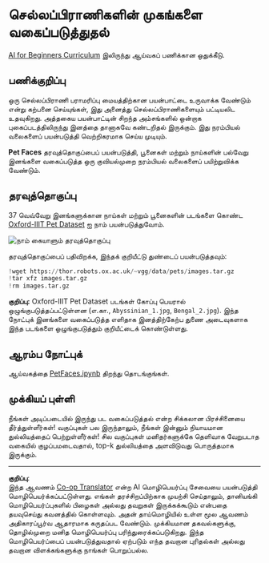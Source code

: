 <!--
CO_OP_TRANSLATOR_METADATA:
{
  "original_hash": "b70fcf7fcee862990f848c679090943f",
  "translation_date": "2025-10-11T11:26:25+00:00",
  "source_file": "lessons/4-ComputerVision/07-ConvNets/lab/README.md",
  "language_code": "ta"
}
-->
# செல்லப்பிராணிகளின் முகங்களை வகைப்படுத்துதல்

[AI for Beginners Curriculum](https://github.com/microsoft/ai-for-beginners) இலிருந்து ஆய்வகப் பணிக்கான ஒதுக்கீடு.

## பணிக்குறிப்பு

ஒரு செல்லப்பிராணி பராமரிப்பு மையத்திற்கான பயன்பாட்டை உருவாக்க வேண்டும் என்று கற்பனை செய்யுங்கள், இது அனைத்து செல்லப்பிராணிகளையும் பட்டியலிட உதவுகிறது. அத்தகைய பயன்பாட்டின் சிறந்த அம்சங்களில் ஒன்றாக புகைப்படத்திலிருந்து இனத்தை தானாகவே கண்டறிதல் இருக்கும். இது நரம்பியல் வலைகளைப் பயன்படுத்தி வெற்றிகரமாக செய்ய முடியும்.

**Pet Faces** தரவுத்தொகுப்பைப் பயன்படுத்தி, பூனைகள் மற்றும் நாய்களின் பல்வேறு இனங்களை வகைப்படுத்த ஒரு குவியல்முறை நரம்பியல் வலைகளைப் பயிற்றுவிக்க வேண்டும்.

## தரவுத்தொகுப்பு

37 வெவ்வேறு இனங்களுக்கான நாய்கள் மற்றும் பூனைகளின் படங்களை கொண்ட [Oxford-IIIT Pet Dataset](https://www.robots.ox.ac.uk/~vgg/data/pets/) ஐ நாம் பயன்படுத்துவோம்.

![நாம் கையாளும் தரவுத்தொகுப்பு](../../../../../../translated_images/data.50b2a9d5484bdbf0f52f5765b381cec9efe2bd296a98f007f90bedb6ac67f2a8.ta.png)

தரவுத்தொகுப்பைப் பதிவிறக்க, இந்தக் குறியீட்டு துண்டைப் பயன்படுத்தவும்:

```python
!wget https://thor.robots.ox.ac.uk/~vgg/data/pets/images.tar.gz
!tar xfz images.tar.gz
!rm images.tar.gz
```

**குறிப்பு:** Oxford-IIIT Pet Dataset படங்கள் கோப்பு பெயரால் ஒழுங்குபடுத்தப்பட்டுள்ளன (எ.கா., `Abyssinian_1.jpg`, `Bengal_2.jpg`). இந்த நோட்புக் இனங்களை வகைப்படுத்த எளிதாக இனத்திற்கேற்ப துணை அடைவுகளாக இந்த படங்களை ஒழுங்குபடுத்தும் குறியீட்டைக் கொண்டுள்ளது.

## ஆரம்ப நோட்புக்

ஆய்வகத்தை [PetFaces.ipynb](PetFaces.ipynb) திறந்து தொடங்குங்கள்.

## முக்கியப் புள்ளி

நீங்கள் அடிப்படையில் இருந்து பட வகைப்படுத்தல் என்ற சிக்கலான பிரச்சினையை தீர்த்துள்ளீர்கள்! வகுப்புகள் பல இருந்தாலும், நீங்கள் இன்னும் நியாயமான துல்லியத்தைப் பெற்றுள்ளீர்கள்! சில வகுப்புகள் மனிதர்களுக்கே தெளிவாக வேறுபடாத வகையில் குழப்பமடைவதால், top-k துல்லியத்தை அளவிடுவது பொருத்தமாக இருக்கும்.

---

**குறிப்பு**:  
இந்த ஆவணம் [Co-op Translator](https://github.com/Azure/co-op-translator) என்ற AI மொழிபெயர்ப்பு சேவையை பயன்படுத்தி மொழிபெயர்க்கப்பட்டுள்ளது. எங்கள் தரச்சிறப்பிற்காக முயற்சி செய்தாலும், தானியங்கி மொழிபெயர்ப்புகளில் பிழைகள் அல்லது தவறுகள் இருக்கக்கூடும் என்பதை தயவுசெய்து கவனத்தில் கொள்ளவும். அதன் தாய்மொழியில் உள்ள மூல ஆவணம் அதிகாரப்பூர்வ ஆதாரமாக கருதப்பட வேண்டும். முக்கியமான தகவல்களுக்கு, தொழில்முறை மனித மொழிபெயர்ப்பு பரிந்துரைக்கப்படுகிறது. இந்த மொழிபெயர்ப்பைப் பயன்படுத்துவதால் ஏற்படும் எந்த தவறான புரிதல்கள் அல்லது தவறான விளக்கங்களுக்கு நாங்கள் பொறுப்பல்ல.